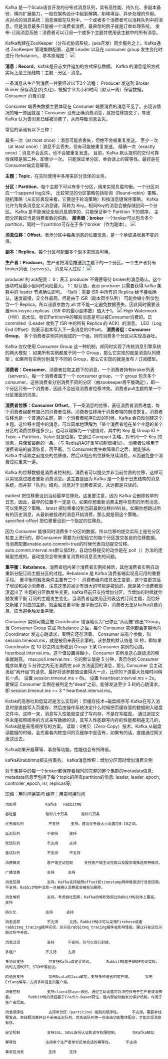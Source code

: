 Kafka 是一个Scala语言开发的分布式消息队列，具有高性能、持久化、多副本备份、横向扩展能力，一般在架构设计中起到解耦、削峰填谷、异步处理的作用。
点对点的消息系统：消息保留在队列中，一个或者多个消费者可以消耗队列中的消息，但是消息最多只能被一个消费者消费，最典型的例子就是订单处理系统。
发布-订阅消息系统：消费者可以订阅一个或多个主题并使用该主题中的所有消息。

Kafka构建在ZooKeeper（分布式协调系统，java开发）同步服务之上。Kafka通过 ZooKeeper 管理集群配置、选举 Leader 以及在 consumer group 发生变化时进行 Rebalance。
基本原理图：
![](../images/kafka基本原理.jpg)



**消息：Record**，kafak是日志文件追加的方式保存数据。
Kafka 的消息组织方式实际上是三级结构：主题 - 分区 - 消息。

一条消息从生产到消费一共要经过以下3个流程：
Producer 发送到 Broker
Broker 保存消息(持久化)，根据字节⼤⼩和时间（默认一周）保留数据。
Consumer 消费消息

Consumer 端丢失数据主要体现在 Consumer 端要消费的消息不见了。出现该情况的唯一原因就是：Consumer 没有正确消费消息，就把位移提交了，导致 Kafka 认为该消息已经被消费了，从而导致消息丢失。

常见的承诺有以下三种：

最多一次（at most once）：消息可能会丢失，但绝不会被重复发送。
至少一次（at least once）：消息不会丢失，但有可能被重复发送。
精确一次（exactly once）：消息不会丢失，也不会被重复发送。
目前，Kafka 默认提供的交付可靠性保障是第二种，即至少一次。
只能保证单分区、单会话上的幂等性。最好是在Consumer端实现幂等。

**主题：Topic**，在实际使用中多用来区分具体的业务。

**分区：Partition**，每个主题下可以有多个分区，用来实现负载均衡。一个分区对应一个append log文件。
比较常见的分区策略包括轮询（Round-robin）策略、随机策略（从实际表现来看，它要逊于轮询策略）和按消息键保序策略。
Kafka 允许为每条消息定义消息键，简称为 Key。相同Key的消息会被存储到同一个分区。
Kafka 是不能保证全局消息顺序的，只能保证单个 Partition 下的顺序。
主题分区数应当是消费者数的倍数。
**服务器：broker** 一个broker可以包含多个partition，同时一个partition可存在于多个broker（作为副本）。
![](../images/broker与partition的关系.png)


**消息位移：Offset**。表示分区中每条消息的位置信息，是一个单调递增且不变的值。

**副本：Replica**。每个分区可配置多个副本实现高可用。

**生产者：Producer**。生产者把消息推送到主题下的一个分区。一个生产者持有broker列表（servers）。
消息写入过程：
![](../images/消息写入过程.png)

producer 的 ack配置：
0：表示 producer 不需要等待 broker的消息确认。这个选项时延最小但同时风险最大。
1：默认值，表示 producer 只需要获得 kafka 集群中的 leader 节点确认即可。
-1(all)：需要 ISR 中所有的 Replica 给予接收确认，速度最慢，安全性最高，但是由于 ISR（副本同步队列） 可能会缩小到仅包含一个 Replica，所以设置参数为 all 并不能一定避免数据丢失。因此同时需要设置min.insync.replicas（ISR 中的最小副本数）值大于1。
![](../images/HW.jpeg)
High Watermark（HW）高水位，标识Partition中的哪些消息是可以被Consumer消费的。已commited（Leader 收到了 ISR 中的所有 Replica 的 ACK）的消息。
LEO（Log End Offset）则表示副本写入下一条消息的Offset。
**消费者组：Consumer Group**。
多个消费者实例共同组成的一个组，同时消费多个分区以实现高吞吐。

Kafka 仅仅使用 Consumer Group 这一种机制，却同时实现了传统消息引擎系统的两大模型：
如果所有实例都属于同一个 Group，那么它实现的就是消息队列模型；
如果所有实例分别属于不同的 Group，那么它实现的就是发布 / 订阅模型。

**消费者：Consumer**。消费者拉取主题下的消息，一个消费者持有broker列表（servers）。每一个消费者属于一个 consumer group，一个 group 包含多个 consumer，这些消费者分别消费不同的分区（由zookeeper再平衡确定），即一个分区只有一个消费者，因此不会出现消费者位移冲突。消费者pull主题的某一个分区里面的消息。

**消费者位移：Consumer Offset**。下一条消息的位移，表征消费者消费进度，每个消费者组都有自己的消费者位移。消费者位移用于消费者端的崩溃恢复。消费者位移也是一个普通的主题，第一个消费者程序启动的时候，Kafka 会自动创建这个主题。这位移主题中的消息，可以简单地理解为「某个消费者组在某个主题的某个分区的消费位移是多少」，也可以理解为一个键值对，其中的 Key 是 Group ID + Topic + Partition，Value 就是位移。它通过 Compact 策略，对于同一个 Key 的消息，只保留最新的一条。（与 Redis的AOF重写机制很相似）。
消费者位移用于消费者端的崩溃恢复、再平衡。当 Consumer发生故障重启之后，就能够从 Kafka 中读取之前提交的位移值，然后从相应的位移处继续消费，从而避免整个消费过程重来一遍。

Kafka 的位移数据是消费者控制的，消费者可以提交并非当前位置的位移，这样可以实现跳过或者重新消费消息。这主要是因为 Kafka 是一个基于日志结构的消息系统，而并非「队列」结构。消息对于消费者来说，永远都是只读的。

earliest
把位移重设到当前最早位移处。这里要注意，因为 Kafka 会删除较早的日志，因此，最早的位置不一定是 0。如果你想重新消费主题中现有的所有消息，可以使用这个策略。
latest
把位移重设到当前最新位移(HW)处。如果你想跳过所有的历史消息，从最新被投递的消息开始消费，那么就是用这个策略。
specified-offset
把位移重设到一个指定的位移处。

因为 Consumer 能够同时消费多个分区的数据，所以位移的提交实际上是在分区粒度上进行的，即Consumer 需要为分配给它的每个分区提交各自的位移数据。
当消费配置enable.auto.commit=true的时候代表自动提交位移。
auto.commit.interval.ms默认值5秒，自动位移提交的动作是在 poll（）方法的逻辑里完成的。自动提交会带来重复消费和消息丢失的问题。



**重平衡：Rebalance**。消费者组内某个消费者实例挂掉后，其他消费者实例自动重新分配订阅主题分区的过程。Rebalance 是 Kafka 消费者端实现高可用的重要手段。
重平衡的触发条件主要有三个：
消费者组内成员发生变更，这个变更包括了增加和减少消费者。注意这里的减少有很大的可能是被动的，就是某个消费者崩溃退出了
主题的分区数发生变更，kafka目前只支持增加分区，当增加的时候就会触发重平衡
订阅的主题发生变化，当消费者组使用正则表达式订阅主题，而恰好又新建了对应的主题，就会触发重平衡
重平衡过程中，消费者无法从kafka消费消息，应当避免触发重平衡。

Consumer 实例可能会被 Coordinator 错误地认为“已停止”从而被“踢出”Group，当 Consumer Group 完成 Rebalance 之后，每个 Consumer 实例都会定期地向 Coordinator 发送心跳请求，表明它还存活着。
Consumer 端有个参数，叫 session.timeout.ms，就是被用来表征此事的。该参数的默认值是 10 秒，即如果 Coordinator 在 10 秒之内没有收到 Group 下某 Consumer 实例的心跳。
heartbeat.interval.ms。这个值设置得越小，Consumer 实例发送心跳请求的频率就越高。
max.poll.interval.ms：它的默认值是 5 分钟，表示你的 Consumer 程序如果在 5 分钟之内无法消费完 poll 方法返回的消息，那么 Consumer 会主动发起“离开组”的请求。最好将该参数值设置得大一点，比你的下游最大处理时间稍长一点。
设置 session.timeout.ms = 6s。
设置 heartbeat.interval.ms = 2s。
要保证 Consumer 实例在被判定为“dead”之前，能够发送至少 3 轮的心跳请求，即 session.timeout.ms >= 3 * heartbeat.interval.ms。



Kafak的高吞吐和低延迟是怎么实现的：页缓存技术+磁盘顺序写
Kafka在写入消息时是直接写入页缓存，然后由操作系统决定什么时候把页缓存里的数据刷入磁盘文件中。这样一来，消息写入性能就变成了写内存，不是在写磁盘。
通过追加文件末尾按照顺序的方式来写数据的话，其写入性能跟写内存的性能都相差无几的，Kafak就是采用顺序写的方案。
读取：0拷贝（Zero-Copy）技术。Kafka 从磁盘读数据的时候，会先看看内核空间的页缓存中是否有，如果有的话，直接通过网关发送出去。

Kafka如果开启幂等、事务等功能，性能也会有所降低。

kafka和rabbitmq都支持事务。
kafka消息堆积：增加分区同时增加消费实例

对于集群中的每一个broker都保存着相同的完整的整个集群的metadata信息;
metadata信息里包括了每个topic的所有partition的信息: leader, leader_epoch, controller_epoch, isr, replicas等;

压缩：用时间换空间
缓存：用空间换时间

	功能项				Kafka	RabbitMQ

	吞吐量				每秒几十万条		每秒几万条

	优先级队列			不支持		支持。建议优先级大小设置在0-10之间。

	延迟队列			不支持		支持

	死信队列			不支持		支持

	重试队列			不支持		不支持

	消费模式			客户端主动拉取		支持客户端主动拉取以及服务端推送两种模式。

	广播消费			支持		支持

	消息回溯			支持。Kafka支持按照offset和timestamp两种维度进行消息回溯。		不支持。RabbitMQ中消息一旦被确认消费就会被标记删除。

	消息堆积			支持。考虑吞吐因素，Kafka的堆积效率比RabbitMQ总体上要高。		支持

	持久化				支持		支持

	消息追踪			不支持		支持。RabbitMQ中可以采用Firehose或者rabbitmq_tracing插件实现，但开启rabbitmq_tracing插件会影响性能，建议只在定位问题过程中开启。

	消息过滤			支持		不支持，但可以自行封装。

	多租户				不支持		支持

	多协议支持			只支持Kafka自定义协议。		RabbitMQ基于AMQP协议实现，同时支持MQTT、STOMP等协议。

	跨语言支持			采用Scala和Java编写，支持多种语言的客户端。		采用Erlang编写，支持多种语言的客户端。

	流量控制			支持client和user级别，通过主动设置可将流控作用于生产者或消费者。		RabbitMQ的流控基于Credit-Based算法，是内部被动触发的保护机制，作用于生产者层面。

	消息顺序性			支持单分区（partition）级别的顺序性。		不支持。需要单线程发送、单线程消费并且不采用延迟队列、优先级队列等一些高级功能整体配合，才能实现消息有序。

	安全机制			支持SSL、SASL身份认证和读写权限控制。		与Kafka相似

	幂等性				支持单个生产者单分区单会话的幂等性。		不支持

	事务性消息			支持		支持